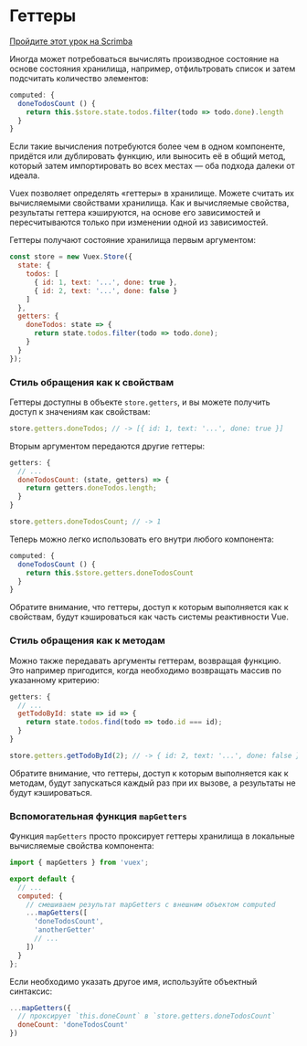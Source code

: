 # Геттеры

<div class="scrimba"><a href="https://scrimba.com/p/pnyzgAP/c2Be7TB" target="_blank" rel="noopener noreferrer">Пройдите этот урок на Scrimba</a></div>

Иногда может потребоваться вычислять производное состояние на основе состояния хранилища, например, отфильтровать список и затем подсчитать количество элементов:

```js
computed: {
  doneTodosCount () {
    return this.$store.state.todos.filter(todo => todo.done).length
  }
}
```

Если такие вычисления потребуются более чем в одном компоненте, придётся или дублировать функцию, или выносить её в общий метод, который затем импортировать во всех местах — оба подхода далеки от идеала.

Vuex позволяет определять «геттеры» в хранилище. Можете считать их вычисляемыми свойствами хранилища. Как и вычисляемые свойства, результаты геттера кэшируются, на основе его зависимостей и пересчитываются только при изменении одной из зависимостей.

Геттеры получают состояние хранилища первым аргументом:

```js
const store = new Vuex.Store({
  state: {
    todos: [
      { id: 1, text: '...', done: true },
      { id: 2, text: '...', done: false }
    ]
  },
  getters: {
    doneTodos: state => {
      return state.todos.filter(todo => todo.done);
    }
  }
});
```

### Стиль обращения как к свойствам

Геттеры доступны в объекте `store.getters`, и вы можете получить доступ к значениям как свойствам:

```js
store.getters.doneTodos; // -> [{ id: 1, text: '...', done: true }]
```

Вторым аргументом передаются другие геттеры:

```js
getters: {
  // ...
  doneTodosCount: (state, getters) => {
    return getters.doneTodos.length;
  }
}
```

```js
store.getters.doneTodosCount; // -> 1
```

Теперь можно легко использовать его внутри любого компонента:

```js
computed: {
  doneTodosCount () {
    return this.$store.getters.doneTodosCount
  }
}
```

Обратите внимание, что геттеры, доступ к которым выполняется как к свойствам, будут кэшироваться как часть системы реактивности Vue.

### Стиль обращения как к методам

Можно также передавать аргументы геттерам, возвращая функцию. Это например пригодится, когда необходимо возвращать массив по указанному критерию:

```js
getters: {
  // ...
  getTodoById: state => id => {
    return state.todos.find(todo => todo.id === id);
  }
}
```

```js
store.getters.getTodoById(2); // -> { id: 2, text: '...', done: false }
```

Обратите внимание, что геттеры, доступ к которым выполняется как к методам, будут запускаться каждый раз при их вызове, а результаты не будут кэшироваться.

### Вспомогательная функция `mapGetters`

Функция `mapGetters` просто проксирует геттеры хранилища в локальные вычисляемые свойства компонента:

```js
import { mapGetters } from 'vuex';

export default {
  // ...
  computed: {
    // смешиваем результат mapGetters с внешним объектом computed
    ...mapGetters([
      'doneTodosCount',
      'anotherGetter'
      // ...
    ])
  }
};
```

Если необходимо указать другое имя, используйте объектный синтаксис:

```js
...mapGetters({
  // проксирует `this.doneCount` в `store.getters.doneTodosCount`
  doneCount: 'doneTodosCount'
})
```
